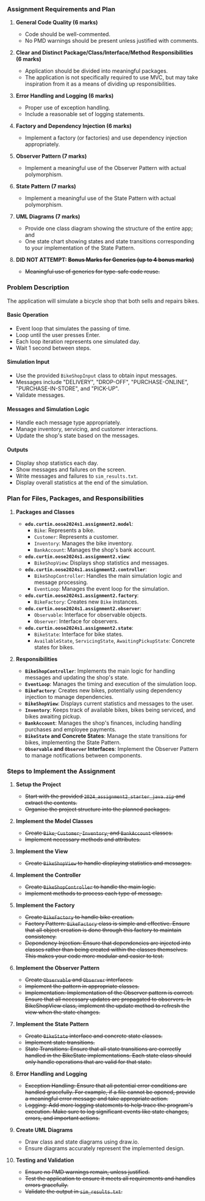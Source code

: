 ### Assignment Requirements and Plan

1. **General Code Quality (6 marks)**
    - Code should be well-commented.
    - No PMD warnings should be present unless justified with comments.

2. **Clear and Distinct Package/Class/Interface/Method Responsibilities (6 marks)**
    - Application should be divided into meaningful packages.
    - The application is not specifically required to use MVC, but may take inspiration from it as a means of dividing up responsibilities.

3. **Error Handling and Logging (6 marks)**
    - Proper use of exception handling.
    - Include a reasonable set of logging statements.

4. **Factory and Dependency Injection (6 marks)**
    - Implement a factory (or factories) and use dependency injection appropriately.

5. **Observer Pattern (7 marks)**
    - Implement a meaningful use of the Observer Pattern with actual polymorphism.

6. **State Pattern (7 marks)**
    - Implement a meaningful use of the State Pattern with actual polymorphism.

7. **UML Diagrams (7 marks)**
    - Provide one class diagram showing the structure of the entire app; and
    - One state chart showing states and state transitions corresponding to your implementation of the State Pattern.

8. **DID NOT ATTEMPT: ~~Bonus Marks for Generics (up to 4 bonus marks)~~**
    - ~~Meaningful use of generics for type-safe code reuse.~~

### Problem Description

The application will simulate a bicycle shop that both sells and repairs bikes.

#### Basic Operation
- Event loop that simulates the passing of time.
- Loop until the user presses Enter.
- Each loop iteration represents one simulated day.
- Wait 1 second between steps.

#### Simulation Input
- Use the provided `BikeShopInput` class to obtain input messages.
- Messages include "DELIVERY", "DROP-OFF", "PURCHASE-ONLINE", "PURCHASE-IN-STORE", and "PICK-UP".
- Validate messages.

#### Messages and Simulation Logic
- Handle each message type appropriately.
- Manage inventory, servicing, and customer interactions.
- Update the shop's state based on the messages.

#### Outputs
- Display shop statistics each day.
- Show messages and failures on the screen.
- Write messages and failures to `sim_results.txt`.
- Display overall statistics at the end of the simulation.

### Plan for Files, Packages, and Responsibilities

1. **Packages and Classes**
    - **`edu.curtin.oose2024s1.assignment2.model`**:
        - `Bike`: Represents a bike.
        - `Customer`: Represents a customer.
        - `Inventory`: Manages the bike inventory.
        - `BankAccount`: Manages the shop's bank account.
    - **`edu.curtin.oose2024s1.assignment2.view`**:
        - `BikeShopView`: Displays shop statistics and messages.
    - **`edu.curtin.oose2024s1.assignment2.controller`**:
        - `BikeShopController`: Handles the main simulation logic and message processing.
        - `EventLoop`: Manages the event loop for the simulation.
    - **`edu.curtin.oose2024s1.assignment2.factory`**:
        - `BikeFactory`: Creates new `Bike` instances.
    - **`edu.curtin.oose2024s1.assignment2.observer`**:
        - `Observable`: Interface for observable objects.
        - `Observer`: Interface for observers.
    - **`edu.curtin.oose2024s1.assignment2.state`**:
        - `BikeState`: Interface for bike states.
        - `AvailableState`, `ServicingState`, `AwaitingPickupState`: Concrete states for bikes.

2. **Responsibilities**
    - **`BikeShopController`**: Implements the main logic for handling messages and updating the shop's state.
    - **`EventLoop`**: Manages the timing and execution of the simulation loop.
    - **`BikeFactory`**: Creates new bikes, potentially using dependency injection to manage dependencies.
    - **`BikeShopView`**: Displays current statistics and messages to the user.
    - **`Inventory`**: Keeps track of available bikes, bikes being serviced, and bikes awaiting pickup.
    - **`BankAccount`**: Manages the shop's finances, including handling purchases and employee payments.
    - **`BikeState` and Concrete States**: Manage the state transitions for bikes, implementing the State Pattern.
    - **`Observable` and `Observer` Interfaces**: Implement the Observer Pattern to manage notifications between components.

### Steps to Implement the Assignment

1. **Setup the Project**
    - ~~Start with the provided `2024_assignment2_starter_java.zip` and extract the contents.~~
    - ~~Organise the project structure into the planned packages.~~

2. **Implement the Model Classes**
    - ~~Create `Bike`, `Customer`, `Inventory`, and `BankAccount` classes.~~
    - ~~Implement necessary methods and attributes.~~

3. **Implement the View**
    - ~~Create `BikeShopView` to handle displaying statistics and messages.~~

4. **Implement the Controller**
    - ~~Create `BikeShopController` to handle the main logic.~~
    - ~~Implement methods to process each type of message.~~

5. **Implement the Factory**
    - ~~Create `BikeFactory` to handle bike creation.~~
    - ~~Factory Pattern: `BikeFactory` class is simple and effective. Ensure that all object creation is done through this factory to maintain consistency.~~
    - ~~Dependency Injection: Ensure that dependencies are injected into classes rather than being created within the classes themselves. This makes your code more modular and easier to test.~~

6. **Implement the Observer Pattern**
    - ~~Create `Observable` and `Observer` interfaces.~~
    - ~~Implement the pattern in appropriate classes.~~
    - ~~Implementation: Implementation of the Observer pattern is correct. Ensure that all necessary updates are propagated to observers. In BikeShopView class, implement the update method to refresh the view when the state changes.~~

7. **Implement the State Pattern**
    - ~~Create `BikeState` interface and concrete state classes.~~
    - ~~Implement state transitions.~~
    - ~~State Transitions: Ensure that all state transitions are correctly handled in the BikeState implementations. Each state class should only handle operations that are valid for that state.~~

8. **Error Handling and Logging**
   - ~~Exception Handling: Ensure that all potential error conditions are handled gracefully. For example, if a file cannot be opened, provide a meaningful error message and take appropriate action.~~
   - ~~Logging: Add more logging statements to help trace the program's execution. Make sure to log significant events like state changes, errors, and important actions.~~

9. **Create UML Diagrams**
    - Draw class and state diagrams using draw.io.
    - Ensure diagrams accurately represent the implemented design.

10. **Testing and Validation**
    - ~~Ensure no PMD warnings remain, unless justified.~~
    - ~~Test the application to ensure it meets all requirements and handles errors gracefully.~~
    - ~~Validate the output in `sim_results.txt`.~~
